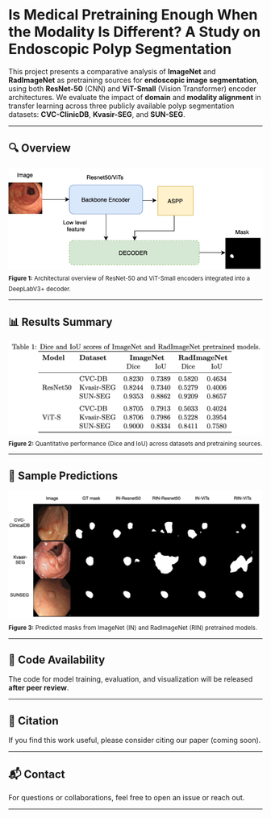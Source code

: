 # Is Medical Pretraining Enough When the Modality Is Different? A Study on Endoscopic Polyp Segmentation

This project presents a comparative analysis of **ImageNet** and **RadImageNet** as pretraining sources for **endoscopic image segmentation**, using both **ResNet-50** (CNN) and **ViT-Small** (Vision Transformer) encoder architectures. We evaluate the impact of **domain** and **modality alignment** in transfer learning across three publicly available polyp segmentation datasets: **CVC-ClinicDB**, **Kvasir-SEG**, and **SUN-SEG**.

---

## 🔍 Overview

![Framework](images/Framework-3.png)
<sub>**Figure 1:** Architectural overview of ResNet-50 and ViT-Small encoders integrated into a DeepLabV3+ decoder.</sub>

---

## 📊 Results Summary

![Results Table](images/Table.png)
<sub>**Figure 2:** Quantitative performance (Dice and IoU) across datasets and pretraining sources.</sub>

---

## 🎯 Sample Predictions

![Sample Output](images/output-3.png)
<sub>**Figure 3:** Predicted masks from ImageNet (IN) and RadImageNet (RIN) pretrained models.</sub>

---

## 📁 Code Availability

The code for model training, evaluation, and visualization will be released **after peer review**.

---

## 📜 Citation

If you find this work useful, please consider citing our paper (coming soon).

---

## 📬 Contact

For questions or collaborations, feel free to open an issue or reach out.

---
